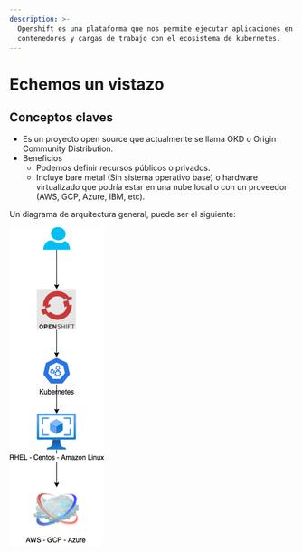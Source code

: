 ```yaml
---
description: >-
  Openshift es una plataforma que nos permite ejecutar aplicaciones en
  contenedores y cargas de trabajo con el ecosistema de kubernetes.
---
```


# Echemos un vistazo

## Conceptos claves

* Es un proyecto open source que actualmente se llama OKD o Origin Community Distribution.
* Beneficios
  * Podemos definir recursos públicos o privados.
  * Incluye bare metal \(Sin sistema operativo base\) o hardware virtualizado que podría estar en una nube local o con un proveedor \(AWS, GCP, Azure, IBM, etc\).

Un diagrama de arquitectura general, puede ser el siguiente:

![](../.gitbook/assets/overall-architecture.png)

